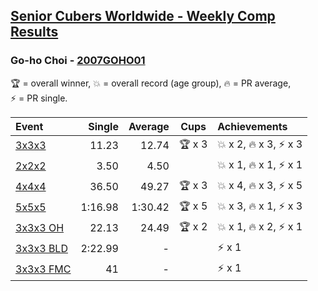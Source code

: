 <style>table {white-space: nowrap;}</style>

## [Senior Cubers Worldwide - Weekly Comp Results](/scw-comp/results/)
### Go-ho Choi - [2007GOHO01](https://www.worldcubeassociation.org/persons/2007GOHO01)

<span style="white-space: nowrap;">🏆 = overall winner</span>, <span style="white-space: nowrap;">💥 = overall record (age group)</span>, <span style="white-space: nowrap;">🔥 = PR average</span>, <span style="white-space: nowrap;">⚡ = PR single</span>.

| Event | Single | Average | Cups | Achievements|
| :-- | --: | --: | :--: | :-- |
| [3x3x3](333.md) | 11.23 | 12.74 | 🏆 x 3 | 💥 x 2, 🔥 x 3, ⚡ x 3 |
| [2x2x2](222.md) | 3.50 | 4.50 |  | 💥 x 1, 🔥 x 1, ⚡ x 1 |
| [4x4x4](444.md) | 36.50 | 49.27 | 🏆 x 3 | 💥 x 4, 🔥 x 3, ⚡ x 5 |
| [5x5x5](555.md) | 1:16.98 | 1:30.42 | 🏆 x 5 | 💥 x 3, 🔥 x 1, ⚡ x 3 |
| [3x3x3 OH](333oh.md) | 22.13 | 24.49 | 🏆 x 2 | 💥 x 1, 🔥 x 2, ⚡ x 1 |
| [3x3x3 BLD](333bf.md) | 2:22.99 | - |  | ⚡ x 1 |
| [3x3x3 FMC](333fm.md) | 41 | - |  | ⚡ x 1 |

<!-- Global site tag (gtag.js) - Google Analytics -->
<script async src="https://www.googletagmanager.com/gtag/js?id=UA-86348435-3"></script>
<script>window.dataLayer = window.dataLayer || []; function gtag() {dataLayer.push(arguments);} gtag('js', new Date()); gtag('config', 'UA-86348435-3');</script>
